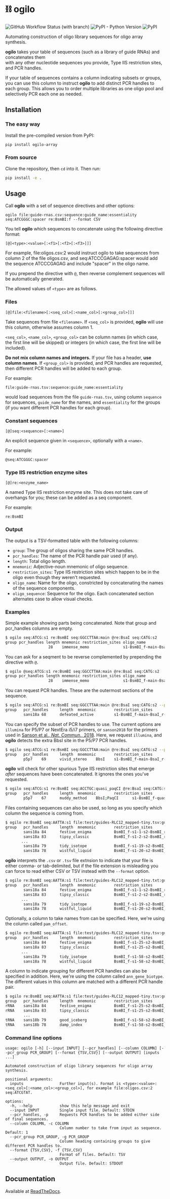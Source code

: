 # ⛓️ ogilo

![GitHub Workflow Status (with branch)](https://img.shields.io/github/actions/workflow/status/scbirlab/ogilo/python-publish.yml)
![PyPI - Python Version](https://img.shields.io/pypi/pyversions/ogilo-array)
![PyPI](https://img.shields.io/pypi/v/ogilo-array)

Automating construction of oligo library sequences for oligo array synthesis.

**ogilo** takes your table of sequences (such as a library of guide RNAs) and concatenates them  
with any other nucleotide sequences you provide, Type IIS restriction sites, and PCR handles.

If your table of sequences contains a column indicating subsets or groups, you can use this column to
instruct **ogilo** to add distinct PCR handles to each group. This allows you to order multiple
libraries as one oligo pool and selectively PCR each one as needed.

## Installation

### The easy way

Install the pre-compiled version from PyPI:

```bash
pip install ogilo-array
```

### From source

Clone the repository, then `cd` into it. Then run:

```bash
pip install -e .
```

## Usage

Call **ogilo** with a set of sequence directives and other options:

```
ogilo file:guide-rnas.csv:sequence:guide_name:essentiality seq:ATCGGGC:spacer re:BsmBI:f --format CSV
```

You tell **ogilo** which sequences to concatenate using the following directive format:

```
[@]<type>:<value>[:<f1>[:<f2>[:<f3>]]]
```

For example, file:oligos.csv:2 would instruct ogilo to take sequences from column 2 of 
the file oligos.csv, and seq:ATCCCGAGAG:spacer would add the sequence ATCCCGAGAG and 
include "spacer" in the oligo name. 

If you prepend the directive with `@`, then reverse complement sequences will be 
automatically generated.

The allowed values of `<type>` are as follows.

### Files

```
[@]file:<filename>[:<seq_col>[:<name_col>[:<group_col>]]]
```

Take sequences from file `<filename>`. If `<seq_col>` is provided, **ogilo** will use this column,
otherwise assumes column 1. 

`<seq_col>`, `<name_col>`, `<group_col>` can be column names (in which 
case, the first line will be skipped) or integers (in which case, the first line will be 
included). 

**Do not mix column names and integers.** If your file has a header, **use column names**.
If `<group_col>` is provided, and PCR handles are requested, then different PCR handles will 
be added to each group.

For example:

```
file:guide-rnas.tsv:sequence:guide_name:essentiality
```

would load sequences from the file `guide-rnas.tsv`, using column `sequence` for sequences, 
`guide_name` for the names, and `essentiality` for the groups (if you want different PCR handles
for each group). 

### Constant sequences

```
[@]seq:<sequence>[:<name>]
```

An explicit sequence given in `<sequence>`, optionally with a `<name>`.

For example:

```
@seq:ATCGGGC:spacer
```

### Type IIS restriction enzyme sites

```
[@]re:<enzyme_name>
```

A named Type IIS restriction enzyme site. This does not take care of overhangs for you; these can
be added as a seq component.

For example:

```
re:BsmBI
```

### Output

The output is a TSV-formatted table with the following columns:
- `group`: The group of oligos sharing the same PCR handles.
- `pcr_handles`: The name of the PCR handle pair used (if any).
- `length`: Total oligo length.
- `mnemonic`: Adjective-noun mnemonic of oligo sequence.
- `restriction_sites`: Type IIS restriction sites which happen to be in the oligo even though they weren't requested.
- `oligo_name`: Name for the oligo, constricted by concatenating the names of the sequence components.
- `oligo_sequence`: Sequence for the oligo. Each concatenated section alternates case to allow visual checks.

### Examples

Simple example showing parts being concatenated. Note that group and pcr_handles columns are empty.

```bash
$ ogilo seq:ATCG:s1 re:BsmBI seq:GGCCTTAA:main @re:BsaI seq:CATG:s2
group pcr_handles length mnemonic restriction_sites oligo_name                oligo_sequence
                   28    immense_memo               s1-BsmBI_f-main-BsaI_r-s2 ATCGcgtctcGGCCTTAAgagaccCATG
```

You can ask for a seqment to be reverse complemented by prepending the directive with `@`.

```bash
$ ogilo @seq:ATCG:s1 re:BsmBI seq:GGCCTTAA:main @re:BsaI seq:CATG:s2
group pcr_handles length mnemonic restriction_sites oligo_name                oligo_sequence
                   28    immense_memo               s1-BsmBI_f-main-BsaI_r-s2 CGATcgtctcGGCCTTAAgagaccCATG
```

You can request PCR handles. These are the outermost sections of the sequence.

```bash
$ ogilo seq:ATCG:s1 re:BsmBI seq:GGCCTTAA:main @re:BsaI seq:CATG:s2 --pcr_handles
group   pcr_handles     length  mnemonic        restriction_sites       oligo_name      oligo_sequence
        sans18a 68      defeated_active         s1-BsmBI_f-main-BsaI_r-s2       AGGCACTTGCTCGTACGACGatcgCGTCTCggccttaaGAGACCcatgATGTGGGCCCGGCACCTTAA
```

You can specify the subset of PCR handles to use. The current options are `illumina` for P5/P7 or NextEra i5/i7 primers, 
or `sanson2018` for the primers used in [Sanson et al., _Nat. Commun._, 2018](https://doi.org/10.1038/s41467-018-07901-8). 
Here, we request `illumina`, and **ogilo** detects the extra BbsI site in the P5/P7 PCR handles.

```bash
$ ogilo seq:ATCG:s1 re:BsmBI seq:GGCCTTAA:main @re:BsaI seq:CATG:s2 --pcr_handles --handle_set illumina
group   pcr_handles     length  mnemonic        restriction_sites       oligo_name      oligo_sequence
        p5p7    69      vivid_stereo    BbsI    s1-BsmBI_f-main-BsaI_r-s2       AATGATACGGCGACCACCGAatcgCGTCTCggccttaaGAGACCcatgTCAAGCAGAAGACGGCATACG
```

**ogilo** will check for other spurious Type IIS restriction sites that emerge *after* sequences have been concatenated. It ignores the ones you've requested.

```bash
$ ogilo seq:ATCG:s1 re:BsmBI seq:ACCTGC:quasi_paqCI @re:BsaI seq:CATG:s2 --pcr_handles --handle_set illumina
group   pcr_handles     length  mnemonic        restriction_sites       oligo_name      oligo_sequence
        p5p7    67      muddy_method    BbsI;PaqCI      s1-BsmBI_f-quasi_paqCI-BsaI_r-s2        AATGATACGGCGACCACCGAatcgCGTCTCacctgcGAGACCcatgTCAAGCAGAAGACGGCATACGA
```

Files containing sequences can also be used, so long as you specify which column the sequence is coming from.

```bash
$ ogilo re:BsmBI seq:AATTA:s1 file:test/guides-RLC12_mapped-tiny.tsv:guide_sequence seq:ATGCG:s2 @re:BsmBI --pcr_handles
group   pcr_handles     length  mnemonic        restriction_sites       oligo_name      oligo_sequence
        sans18a 84      festive_enigma          BsmBI_f-s1-1-s2-BsmBI_r AGGCACTTGCTCGTACGACGcgtctcAATTAaacccaaacactccctttggaaATGCGgagacgATGTGGGCCCGGCACCTTAA
        sans18a 83      tipsy_classic           BsmBI_f-s1-2-s2-BsmBI_r AGGCACTTGCTCGTACGACGcgtctcAATTAacccaaacactccctttggaaATGCGgagacgATGTGGGCCCGGCACCTTAA
       ...
        sans18a 79      tidy_isotope            BsmBI_f-s1-19-s2-BsmBI_r        AGGCACTTGCTCGTACGACGcgtctcAATTAaacactggtgcgcgataATGCGgagacgATGTGGGCCCGGCACCTTAA
        sans18a 78      wistful_liquid          BsmBI_f-s1-20-s2-BsmBI_r        AGGCACTTGCTCGTACGACGcgtctcAATTAacactggtgcgcgataATGCGgagacgATGTGGGCCCGGCACCTTAA
```

**ogilo** interprets the `.csv` or `.tsv` file extnsion to indicate that your file is either comma- or tab-delimited, 
but if the file extension is misleading you can force to read either CSV or TSV instead with the `--format` option.

```bash
$ ogilo re:BsmBI seq:AATTA:s1 file:test/guides-RLC12_mapped-tiny.txt:guide_sequence seq:ATGCG:s2 @re:BsmBI --pcr_handles --format CSV
group   pcr_handles     length  mnemonic        restriction_sites       oligo_name      oligo_sequence
        sans18a 84      festive_enigma          BsmBI_f-s1-1-s2-BsmBI_r AGGCACTTGCTCGTACGACGcgtctcAATTAaacccaaacactccctttggaaATGCGgagacgATGTGGGCCCGGCACCTTAA
        sans18a 83      tipsy_classic           BsmBI_f-s1-2-s2-BsmBI_r AGGCACTTGCTCGTACGACGcgtctcAATTAacccaaacactccctttggaaATGCGgagacgATGTGGGCCCGGCACCTTAA
       ...
        sans18a 79      tidy_isotope            BsmBI_f-s1-19-s2-BsmBI_r        AGGCACTTGCTCGTACGACGcgtctcAATTAaacactggtgcgcgataATGCGgagacgATGTGGGCCCGGCACCTTAA
        sans18a 78      wistful_liquid          BsmBI_f-s1-20-s2-BsmBI_r        AGGCACTTGCTCGTACGACGcgtctcAATTAacactggtgcgcgataATGCGgagacgATGTGGGCCCGGCACCTTAA
```

Optionally, a column to take names from can be specified. Here, we're using the column called `pam_offset`.

```bash
$ ogilo re:BsmBI seq:AATTA:s1 file:test/guides-RLC12_mapped-tiny.tsv:guide_sequence:pam_offset seq:ATGCG:s2 @re:BsmBI --pcr_handles
group   pcr_handles     length  mnemonic        restriction_sites       oligo_name      oligo_sequence
        sans18a 84      festive_enigma          BsmBI_f-s1-25-s2-BsmBI_r        AGGCACTTGCTCGTACGACGcgtctcAATTAaacccaaacactccctttggaaATGCGgagacgATGTGGGCCCGGCACCTTAA
        sans18a 83      tipsy_classic           BsmBI_f-s1-25-s2-BsmBI_r        AGGCACTTGCTCGTACGACGcgtctcAATTAacccaaacactccctttggaaATGCGgagacgATGTGGGCCCGGCACCTTAA
       ...
        sans18a 79      tidy_isotope            BsmBI_f-s1-58-s2-BsmBI_r        AGGCACTTGCTCGTACGACGcgtctcAATTAaacactggtgcgcgataATGCGgagacgATGTGGGCCCGGCACCTTAA
        sans18a 78      wistful_liquid          BsmBI_f-s1-58-s2-BsmBI_r        AGGCACTTGCTCGTACGACGcgtctcAATTAacactggtgcgcgataATGCGgagacgATGTGGGCCCGGCACCTTAA
```

A column to indicate grouping for different PCR handles can also be specified in addition. Here, we're using the column called `ann_gene_biotype`.
The different values in this column are matched with a different PCR handle pair.

```bash
$ ogilo re:BsmBI seq:AATTA:s1 file:test/guides-RLC12_mapped-tiny.tsv:guide_sequence:pam_offset:ann_gene_biotype seq:ATGCG:s2 @re:BsmBI --pcr_handles
group   pcr_handles     length  mnemonic        restriction_sites       oligo_name      oligo_sequence
rRNA    sans18a 84      festive_enigma          BsmBI_f-s1-25-s2-BsmBI_r        AGGCACTTGCTCGTACGACGcgtctcAATTAaacccaaacactccctttggaaATGCGgagacgATGTGGGCCCGGCACCTTAA
rRNA    sans18a 83      tipsy_classic           BsmBI_f-s1-25-s2-BsmBI_r        AGGCACTTGCTCGTACGACGcgtctcAATTAacccaaacactccctttggaaATGCGgagacgATGTGGGCCCGGCACCTTAA
        ...
tRNA    sans18b 79      good_iceberg            BsmBI_f-s1-58-s2-BsmBI_r        GTGTAACCCGTAGGGCACCTcgtctcAATTAaacactggtgcgcgataATGCGgagacgGTCGAGAGCAGTCCTTCGAC
tRNA    sans18b 78      damp_index              BsmBI_f-s1-58-s2-BsmBI_r        GTGTAACCCGTAGGGCACCTcgtctcAATTAacactggtgcgcgataATGCGgagacgGTCGAGAGCAGTCCTTCGAC
```

### Command line options

```
usage: ogilo [-h] [--input INPUT] [--pcr_handles] [--column COLUMN] [--pcr_group PCR_GROUP] [--format {TSV,CSV}] [--output OUTPUT] [inputs ...]

Automated construction of oligo library sequences for oligo array synthesis.

positional arguments:
  inputs                Further input(s). Format is <type>:<value>:<seq_col>[:<name_col>:<group_col>], for example file:oligos.csv:2 seq:ATCGTAT.

options:
  -h, --help            show this help message and exit
  --input INPUT         Single input file. Default: STDIN
  --pcr_handles, -p     Requests PCR handles to be added either side of final sequences.
  --column COLUMN, -c COLUMN
                        Column number to take from input as sequence. Default: 1
  --pcr_group PCR_GROUP, -g PCR_GROUP
                        Column heading containing groups to give different PCR handles to.
  --format {TSV,CSV}, -f {TSV,CSV}
                        Format of files. Default: TSV
  --output OUTPUT, -o OUTPUT
                        Output file. Default: STDOUT
```

## Documentation

Available at [ReadTheDocs](https://ogilo.readthedocs.org).